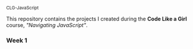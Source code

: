 <sub>CLG-JavaScript</sub>

This repository contains the projects I created during the **Code Like a Girl** course, _"Navigating JavaScript"_. 

### Week 1
